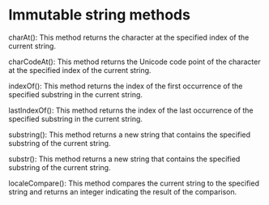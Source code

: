 # Immutable string methods

charAt(): This method returns the character at the specified index of the current string.

charCodeAt(): This method returns the Unicode code point of the character at the specified index of the current string.

indexOf(): This method returns the index of the first occurrence of the specified substring in the current string.

lastIndexOf(): This method returns the index of the last occurrence of the specified substring in the current string.

substring(): This method returns a new string that contains the specified substring of the current string.

substr(): This method returns a new string that contains the specified substring of the current string.

localeCompare(): This method compares the current string to the specified string and returns an integer indicating the result of the comparison.
